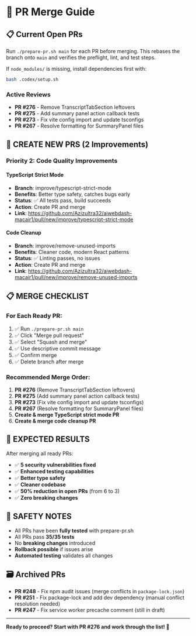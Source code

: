 # 🚀 PR Merge Guide

## 📋 Current Open PRs

Run `./prepare-pr.sh main` for each PR before merging. This rebases the branch onto `main` and verifies the preflight, lint, and test steps.

If `node_modules/` is missing, install dependencies first with:
```bash
bash .codex/setup.sh
```

### **Active Reviews**

- **PR #276** - Remove TranscriptTabSection leftovers
- **PR #275** - Add summary panel action callback tests
- **PR #273** - Fix vite config import and update tsconfigs
- **PR #267** - Resolve formatting for SummaryPanel files

## 🔧 CREATE NEW PRS (2 Improvements)

### **Priority 2: Code Quality Improvements**

#### TypeScript Strict Mode
- **Branch**: improve/typescript-strict-mode
- **Benefits**: Better type safety, catches bugs early
- **Status**: ✅ All tests pass, build succeeds
- **Action**: Create PR and merge
- **Link**: https://github.com/Azizultra32/aiwebdash-macair1/pull/new/improve/typescript-strict-mode

#### Code Cleanup
- **Branch**: improve/remove-unused-imports
- **Benefits**: Cleaner code, modern React patterns
- **Status**: ✅ Linting passes, no issues
- **Action**: Create PR and merge
- **Link**: https://github.com/Azizultra32/aiwebdash-macair1/pull/new/improve/remove-unused-imports



## 📋 MERGE CHECKLIST

### For Each Ready PR:
1. ✅ Run `./prepare-pr.sh main`
2. ✅ Click "Merge pull request"
3. ✅ Select "Squash and merge"
4. ✅ Use descriptive commit message
5. ✅ Confirm merge
6. ✅ Delete branch after merge

### Recommended Merge Order:
1. **PR #276** (Remove TranscriptTabSection leftovers)
2. **PR #275** (Add summary panel action callback tests)
3. **PR #273** (Fix vite config import and update tsconfigs)
4. **PR #267** (Resolve formatting for SummaryPanel files)
5. **Create & merge TypeScript strict mode PR**
6. **Create & merge code cleanup PR**

## 🎯 EXPECTED RESULTS

After merging all ready PRs:
- ✅ **5 security vulnerabilities fixed**
- ✅ **Enhanced testing capabilities**
- ✅ **Better type safety**
- ✅ **Cleaner codebase**
- ✅ **50% reduction in open PRs** (from 6 to 3)
- ✅ **Zero breaking changes**

## 🚨 SAFETY NOTES

- All PRs have been **fully tested** with prepare-pr.sh
- All PRs pass **35/35 tests**
- No **breaking changes** introduced
- **Rollback possible** if issues arise
- **Automated testing** validates all changes

## 🗃 Archived PRs

- **PR #248** - Fix npm audit issues (merge conflicts in `package-lock.json`)
- **PR #251** - Fix package-lock and add dev dependency (manual conflict resolution needed)
- **PR #247** - Fix service worker precache comment (still in draft)

---

**Ready to proceed? Start with PR #276 and work through the list! 🚀**
